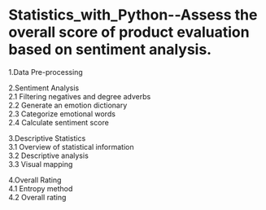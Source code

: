 # Statistics_with_Python--Assess the overall score of product evaluation based on sentiment analysis. 
1.Data Pre-processing 

2.Sentiment Analysis  
  2.1 Filtering negatives and degree adverbs  
  2.2 Generate an emotion dictionary  
  2.3 Categorize emotional words  
  2.4 Calculate sentiment score  

3.Descriptive Statistics  
  3.1 Overview of statistical information  
  3.2 Descriptive analysis  
  3.3 Visual mapping  
  
4.Overall Rating  
  4.1 Entropy method  
  4.2 Overall rating
